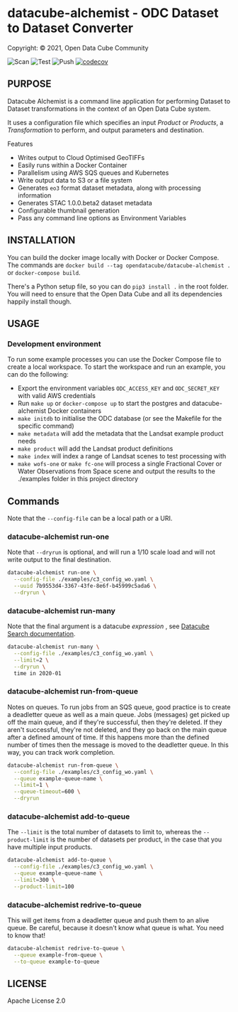 # datacube-alchemist - ODC Dataset to Dataset Converter

Copyright: © 2021, Open Data Cube Community

![Scan](https://github.com/opendatacube/datacube-alchemist/workflows/Scan/badge.svg)
![Test](https://github.com/opendatacube/datacube-alchemist/workflows/Test/badge.svg)
![Push](https://github.com/opendatacube/datacube-alchemist/workflows/Push/badge.svg)
[![codecov](https://codecov.io/gh/opendatacube/datacube-alchemist/branch/master/graph/badge.svg?token=8dsJGc99qY)](https://codecov.io/gh/opendatacube/datacube-alchemist)

## PURPOSE

Datacube Alchemist is a command line application for performing Dataset to Dataset transformations in the context
of an Open Data Cube system.

It uses a configuration file which specifies an input _Product_ or _Products_, a _Transformation_ to perform, and
output parameters and destination.

Features

* Writes output to Cloud Optimised GeoTIFFs
* Easily runs within a Docker Container
* Parallelism using AWS SQS queues and Kubernetes
* Write output data to S3 or a file system
* Generates `eo3` format dataset metadata, along with processing information
* Generates STAC 1.0.0.beta2 dataset metadata
* Configurable thumbnail generation
* Pass any command line options as Environment Variables

## INSTALLATION

You can build the docker image locally with Docker or Docker Compose. The commands are
`docker build --tag opendatacube/datacube-alchemist .` or `docker-compose build`.

There's a Python setup file, so you can do `pip3 install .` in the root folder. You will
need to ensure that the Open Data Cube and all its dependencies happily install though.

## USAGE

### Development environment

To run some example processes you can use the Docker Compose file to create a local workspace.
To start the workspace and run an example, you can do the following:

* Export the environment variables `ODC_ACCESS_KEY` and `ODC_SECRET_KEY` with valid AWS credentials
* Run `make up` or `docker-compose up` to start the postgres and datacube-alchemist Docker containers
* `make initdb` to initialise the ODC database (or see the Makefile for the specific command)
* `make metadata` will add the metadata that the Landsat example product needs
* `make product` will add the Landsat product definitions
* `make index` will index a range of Landsat scenes to test processing with
* `make wofs-one` or `make fc-one` will process a single Fractional Cover or Water
Observations from Space scene and output the results to the ./examples folder in this project directory

## Commands

Note that the `--config-file` can be a local path or a URI.

### datacube-alchemist run-one

Note that `--dryrun` is optional, and will run a 1/10 scale load and will not
write output to the final destination.

``` bash
datacube-alchemist run-one \
  --config-file ./examples/c3_config_wo.yaml \
  --uuid 7b9553d4-3367-43fe-8e6f-b45999c5ada6 \
  --dryrun \

```

### datacube-alchemist run-many

Note that the final argument is a datacube _expression_ , see
[Datacube Search documentation](https://datacube-core.readthedocs.io/en/latest/ops/tools.html?highlight=expressions#datacube-dataset-search).

``` bash
datacube-alchemist run-many \
  --config-file ./examples/c3_config_wo.yaml \
  --limit=2 \
  --dryrun \
  time in 2020-01
```

### datacube-alchemist run-from-queue

Notes on queues. To run jobs from an SQS queue, good practice is to create a deadletter queue
as well as a main queue. Jobs (messages) get picked up off the main queue, and if they're successful,
then they're deleted. If they aren't successful, they're not deleted, and they go back on the
main queue after a defined amount of time. If this happens more than the defined number of times
then the message is moved to the deadletter queue. In this way, you can track work completion.

``` bash
datacube-alchemist run-from-queue \
  --config-file ./examples/c3_config_wo.yaml \
  --queue example-queue-name \
  --limit=1 \
  --queue-timeout=600 \
  --dryrun
```

### datacube-alchemist add-to-queue

The `--limit` is the total number of datasets to limit to, whereas the `--product-limit` is
the number of datasets per product, in the case that you have multiple input products.

``` bash
datacube-alchemist add-to-queue \
  --config-file ./examples/c3_config_wo.yaml \
  --queue example-queue-name \
  --limit=300 \
  --product-limit=100
```

### datacube-alchemist redrive-to-queue

This will get items from a deadletter queue and push them to an
alive queue. Be careful, because it doesn't know what queue is what.
You need to know that!

``` bash
datacube-alchemist redrive-to-queue \
  --queue example-from-queue \
  --to-queue example-to-queue
```

## LICENSE

Apache License 2.0
